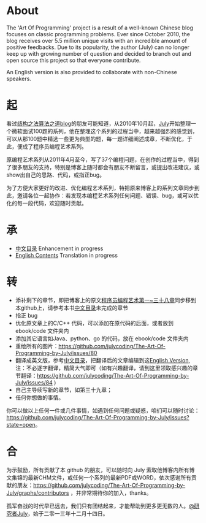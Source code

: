 # About
The 'Art Of Programming' project is a result of a well-known Chinese blog focuses on classic programming problems. Ever since October 2010, the blog receives over 5.5 million unique visits with an incredible amount of positive feedbacks. Due to its popularity, the author (July) can no longer keep up with growing number of question and decided to branch out and open source this project so that everyone contribute.

An English version is also provided to collaborate with non-Chinese speakers.

# 起
看过[结构之法算法之道blog](http://blog.csdn.net/v_july_v)的朋友可能知道，从2010年10月起，[July](http://weibo.com/julyweibo)开始整理一个微软面试100题的系列，他在整理这个系列的过程当中，越来越强烈的感觉到，可以从那100题中精选一些更为典型的题，每一题详细阐述成章，不断优化，于此，便成了程序员编程艺术系列。

原编程艺术系列从2011年4月至今，写了37个编程问题，在创作的过程当中，得到了很多朋友的支持，特别是博客上随时都会有朋友不断留言，或提出改进建议，或show出自己的思路、代码，或指正bug。

为了方便大家更好的改进、优化编程艺术系列，特把原来博客上的系列文章同步到此，邀请各位一起协作：若发现本编程艺术系列任何问题、错误、bug，或可以优化的每一段代码，欢迎随时贡献。

# 承
 * [中文目录](https://github.com/nateriver520/The-Art-Of-Programming-By-July/blob/master/ebook/zh/preface.md) Enhancement in progress
 * [English Contents](https://github.com/nateriver520/The-Art-Of-Programming-By-July/blob/master/ebook/en/preface.md) Translation in progress


# 转
 * 添补剩下的章节，即把博客上的原文[程序员编程艺术第一~三十八章](http://blog.csdn.net/v_july_v/article/details/17303459)同步移到本github上，请参考本书[中文目录](https://github.com/nateriver520/The-Art-Of-Programming-By-July/blob/master/ebook/zh/preface.md)未完成的章节
 * 指正 bug
 * 优化原文章上的C/C++ 代码，可以添加在原代码的后面，或者放到ebook/code 文件夹内
 * 添加其它语言如Java、python、go 的代码，放在 ebook/code 文件夹内
 * 重绘所有的图片：https://github.com/julycoding/The-Art-Of-Programming-by-July/issues/80
 * 翻译成英文版，参考[中文目录](https://github.com/nateriver520/The-Art-Of-Programming-By-July/blob/master/ebook/zh/preface.md)，把翻译后的文章编辑到这[English Version](https://github.com/nateriver520/The-Art-Of-Programming-By-July/blob/master/ebook/en/preface.md),注：不必逐字翻译，精简大气即可（如有兴趣翻译，请到这里领取感兴趣的章节翻译：https://github.com/julycoding/The-Art-Of-Programming-by-July/issues/84 )
 * 自己主导续写新的章节，如第三十九章；
 * 任何你想做的事情。

你可以做以上任何一件或几件事情，如遇到任何问题或疑惑，咱们可以随时讨论：
<https://github.com/julycoding/The-Art-Of-Programming-by-July/issues?state=open>。

# 合
为示鼓励，所有贡献了本 github 的朋友，可以随时向 July 索取他博客内所有博文集锦的最新CHM文件，或任何一个系列的最新PDF或WORD，依次感谢所有贡献的朋友：https://github.com/julycoding/The-Art-Of-Programming-by-July/graphs/contributors ，并非常期待你的加入，thanks。

孤军奋战的时代早已远去，我们只有团结起来，才能帮助到更多更无数的人。[@研究者July](http://weibo.com/julyweibo)，始于二零一三年十二月十四日。

